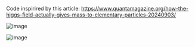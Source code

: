 Code inspirired by this article: https://www.quantamagazine.org/how-the-higgs-field-actually-gives-mass-to-elementary-particles-20240903/


![image](https://github.com/user-attachments/assets/68bb6dd6-0d84-4abe-b60a-564f97b1d67e)


![image](https://github.com/user-attachments/assets/2f4a1d69-2a02-4e42-9677-78f43c237afe)
